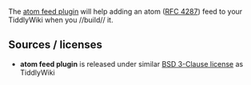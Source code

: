 The [atom feed plugin](#$:/plugins/sycom/atom-feed) will help adding an atom ([RFC 4287][RFC]) feed to your TiddlyWiki when you //build// it.

## Sources / licenses
* **atom feed plugin** is released under similar [BSD 3-Clause license][license] as TiddlyWiki

[RFC]: https://tools.ietf.org/html/rfc4287
[license]: https://framagit.org/sycom/TiddlyWiki-Plugins/LICENSE.md

